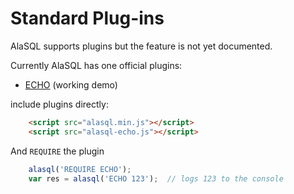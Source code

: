 # Standard Plug-ins

AlaSQL supports plugins but the feature is not yet documented.

Currently AlaSQL has one official plugins:
* [ECHO](https://github.com/agershun/alasql/blob/master/dist/alasql-echo.js) (working demo)

include plugins directly:

```html
    <script src="alasql.min.js"></script>
    <script src="alasql-echo.js"></script>
```

And `REQUIRE` the plugin

```js
    alasql('REQUIRE ECHO');
    var res = alasql('ECHO 123');  // logs 123 to the console
```


